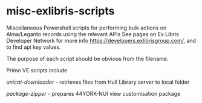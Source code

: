 # misc-exlibris-scripts

Miscellaneous Powershell scripts for performing bulk actions on Alma/Leganto records using the relevant APIs
See pages on Ex Libris Developer Network for more info https://developers.exlibrisgroup.com/, and to find api key values.



The purpose of each script should be obvious from the filename.



Primo VE scripts include



*unicat-downloader* - retrieves files from Hull Library server to local folder

*package-zipper* - prepares 44YORK-NUI view customisation package 



